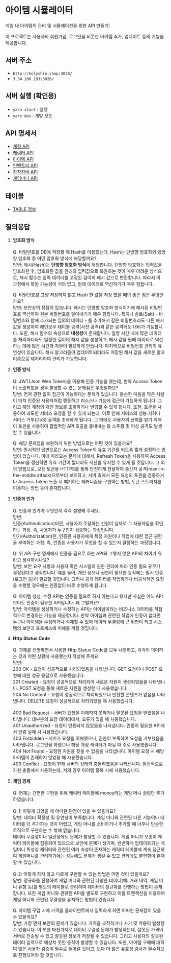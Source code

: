 # 아이템 시뮬레이터

게임 내 아이템의 관리 및 시뮬레이션을 위한 API 만들기!

이 프로젝트는 사용자의 회원가입, 로그인을 비롯한 아이템 추가, 업데이트 등의 기능을 제공합니다.

## 서버 주소
- `http://holyshin.shop:3020/`
- `3.34.200.193:3020/`

## 서버 실행 (확인용)
- `yarn start` : 실행
- `yarn dev` : 개발 모드

## API 명세서
- [계정 API](docs/account-api.md)
- [캐릭터 API](docs/character-api.md)
- [아이템 API](docs/item-api.md)
- [인벤토리 API](docs/inventory-api.md)
- [장착장비 API](docs/equipment-api.md)
- [게임머니 API](docs/money-api.md)

## 테이블
- [TABLE 정보](docs/table.sql)

## 질의응답

1. **암호화 방식**<br><br>
    Q: 비밀번호를 DB에 저장할 때 Hash를 이용했는데, Hash는 단방향 암호화와 양방향 암호화 중 어떤 암호화 방식에 해당할까요?<br>
    답변: 해시(Hash)는 **단방향 암호화 방식**에 해당합니다. 단방향 암호화는 입력값을 암호화한 후, 암호화된 값을 원래의 입력값으로 복원하는 것이 매우 어려운 방식으로, 해시 함수는 입력 데이터를 고정된 길이의 해시 값으로 변환합니다. 따라서 이 과정에서 복원 가능성이 거의 없고, 원래 데이터로 역산하기가 매우 힘듭니다.

    Q: 비밀번호를 그냥 저장하지 않고 Hash 한 값을 저장 했을 때의 좋은 점은 무엇인가요?<br>
    답변: 보안상의 장점이 있습니다. 해시는 단방향 암호화 방식이기에 해시된 비밀번호를 역산하여 원본 비밀번호를 알아내기가 매우 힘듭니다. 특히나 솔트(Salt) - 비밀번호와 함께 추가되는 임의의 데이터 - 를 추가해서 같은 비밀번호라도 다른 해시값을 생성하여 레인보우 테이블 공격(사전 공격)과 같은 공격에도 대비가 가능합니다. 또한, 해시 함수의 속성으로 **내성성**이 존재합니다. 일정 시간 내에 많은 데이터를 처리하더라도 일정한 길이의 해시 값을 생성하고, 해시 값을 원래 데이터로 역산하는 데에 많은 시간과 자원이 필요하게 만듭니다. 마지막으로 비밀번호 관리의 유연성이 있습니다. 해시 알고리즘이 업데이트되더라도 저장된 해시 값을 새로운 알고리즘으로 재처리하여 관리가 가능합니다.

2. **인증 방식**<br><br>
    Q: JWT(Json Web Token)을 이용해 인증 기능을 했는데, 만약 Access Token이 노출되었을 경우 발생할 수 있는 문제점은 무엇일까요?<br>
    답변: 먼저 권한 없이 접근이 가능하다는 문제가 있습니다. 불순한 마음을 먹은 사람이 마치 인증된 사용자처럼 행동하고 리소스나 기능에 접근이 가능하게 됩니다. 그리고 해당 계정의 개인 정보를 조회하거나 변경할 수 있게 됩니다. 또한, 토큰을 사용하여 과도한 서비스 요청을 할 수 있게 되는데, 이로 인해 서비스의 성능 저하나 서비스 거부(DoS) 공격을 초래하게 됩니다. 그 밖에도 사용자의 신뢰를 얻기 위해 이 토큰을 사용하여 합법적인 API 호출을 흉내내는 등 스푸핑 및 피싱 공격도 발생할 수 있습니다.

    Q: 해당 문제점을 보완하기 위한 방법으로는 어떤 것이 있을까요?<br>
    답변: 원시적인 답변으로는 Access Token의 유효 기간을 되도록 짧게 설정하는 방법이 있습니다. 이에 따라오는 문제에 대해서, Refresh Token을 사용하여 Access Token을 갱신하면 유효 기간이 짧더라도 세션을 유지할 수 있게 될 것입니다. 그 외의 방법으로, 모든 토큰을 HTTPS를 통해 안전하게 전달하여 중간자 공격(man-in-the-middle attack)으로부터 보호하고, 서버 측에서 모든 요청의 토큰을 검증하거나 Access Token 노출 시 폐기하는 메커니즘을 구현하는 방법, 토큰 스토리지를 이용하는 방법 등이 존재합니다.

3. **인증과 인가**<br><br>
    Q: 인증과 인가가 무엇인지 각각 설명해 주세요.<br>
    답변:<br>
    인증(Authentication)이란, 사용자가 주장하는 신원이 실제로 그 사용자임을 확인하는 과정. 즉, 사용자가 누구인지 검증하는 과정입니다.<br>
    인가(Authorization)란, 인증된 사용자에게 특정 자원이나 작업에 대한 접근 권한을 부여하는 과정. 즉, 인증된 사용자가 무엇을 할 수 있는지 결정하는 과정입니다.

    Q: 위 API 구현 명세에서 인증을 필요로 하는 API와 그렇지 않은 API의 차이가 뭐라고 생각하시나요?<br>
    답변: 보안 요구 사항과 사용자 혹은 시스템의 권한 관리에 따라 인증 필요 유무가 결정된다고 생각합니다. 예를 들어, 개인 정보나 권한이 필요한 동작에는 필시 인증(로그인 등)이 필요할 것입니다. 그러나 공개 데이터를 작업하거나 비공식적인 요청을 수행할 경우에는 인증없이 바로 수행하게 됩니다.

    Q: 아이템 생성, 수정 API는 인증을 필요로 하지 않는다고 했지만 사실은 어느 API보다도 인증이 필요한 API입니다. 왜 그럴까요?<br>
    답변: 아이템을 생성하거나 수정하는 API는 아이템이라는 비즈니스 데이터를 직접적으로 변경하는 기능을 제공합니다. 만약 아이템과 관련된 작업에 인증이 없다면 누구나 아이템을 수정하거나 삭제할 수 있어 데이터 무결성에 큰 위협이 되고 시스템의 보안과 프로세스에 피해를 끼칠 것입니다.

4. **Http Status Code**<br><br>
    Q: 과제를 진행하면서 사용한 Http Status Code를 모두 나열하고, 각각이 의미하는 것과 어떤 상황에 사용했는지 작성해 주세요.<br>
    답변:<br>
    200 OK - 요청이 성공적으로 처리되었음을 나타냅니다. GET 요청이나 POST 요청에 대한 성공 응답으로 사용했습니다.<br>
    201 Created - 요청이 성공적으로 처리되어 새로운 자원이 생성되었음을 나타냅니다. POST 요청을 통해 새로운 자원을 생성할 때 사용했습니다.<br>
    204 No Content - 요청이 성공적으로 처리되었으나 반환할 콘텐츠가 없음을 나타냅니다. DELETE 요청이 성공적으로 처리되었을 때 사용했습니다.<br><br>
    400 Bad Request - 서버가 요청을 이해하지 못하거나 잘못된 요청을 받았음을 나타냅니다. 대부분의 요청 데이터에서, 오류가 있을 때 사용했습니다.<br>
    401 Unauthorized - 요청이 인증되지 않았음을 나타냅니다. 인증이 필요한 API에서 인증 실패 시 사용했습니다.<br>
    403 Forbidden - 서버가 요청을 이해했으나, 권한이 부족하여 요청을 거부했음을 나타냅니다. 로그인을 하였으나 해당 계정 캐릭터가 아닐 때 주로 사용했습니다.<br>
    404 Not Found - 요청한 자원을 찾을 수 없음을 나타냅니다. 아이템 요청 시 해당 아이템이 존재하지 않았을 때 사용했습니다.<br>
    409 Conflict - 요청이 현재 서버의 상태와 충돌하였음을 나타냅니다. 일반적으로 자원 충돌에서 사용하는데, 저의 경우 아이템 중복 시에 사용했습니다.<br>

5. **게임 경제**<br><br>
    Q: 현재는 간편한 구현을 위해 캐릭터 테이블에 money라는 게임 머니 컬럼만 추가하였습니다.<br><br>
        Q-1: 이렇게 되었을 때 어떠한 단점이 있을 수 있을까요?<br>
        답변: 데이터 확장성 및 유연성이 부족합니다. 게임 머니와 관련된 다른 기능이나 데이터를 더 추가하는 것이 어렵고, 게임 머니를 소비하거나 추가할 때 너무나 단순한 로직으로 구현하는 수 밖에 없습니다.<br>
        데이터 무결성이나 일관성에도 문제가 발생할 수 있습니다. 게임 머니가 오롯이 캐릭터 테이블에 집중되어 있으므로 보안에 문제가 생기며, 빈번하게 업데이트되는 게임머니 특성상 캐릭터와 관련된 여러 속성이 존재하는 캐릭터 테이블에 계속 접근하여 게임머니를 관리하기에는 성능에도 문제가 생길 수 있고 관리에도 불편함이 존재할 수 있습니다.<br><br>
        Q-2: 이렇게 하지 않고 다르게 구현할 수 있는 방법은 어떤 것이 있을까요?<br>
        답변: 정규화를 진행하여 게임 머니와 관련된 다양한 데이터(예: 거래 내역, 게임 머니 유형 등)를 별도의 테이블로 분리하여 데이터의 정규화를 진행하는 방법이 존재합니다. 또한 게임 머니와 관련된 API를 별도로 구현하고 이를 트랜잭션을 이용하여 게임 머니와 관련된 무결성을 유지하는 방법이 있습니다. <br>

    Q. 아이템 구입 시에 가격을 클라이언트에서 입력하게 하면 어떠한 문제점이 있을 수 있을까요?<br>
    답변: 가장 먼저 보안의 문제가 있습니다. 가격을 조작하거나 사기 및 악용이 발생할 수 있습니다. 이 또한 마찬가지로 데이터 무결성 문제가 발생하는데, 잘못된 가격이 서버로 전송될 수 있고 잘못된 정보가 저장될 수 있습니다. 그리고 사용자의 잘못된 데이터 입력으로 예상치 못한 동작이 발생할 수 있습니다. 또한, 아이템 구매에 대하여 많은 사용자 검증이 필수로 들어갈 것이고, 보다 더 많은 유효성 검사가 필수적으로 진행되어야 할 것입니다.